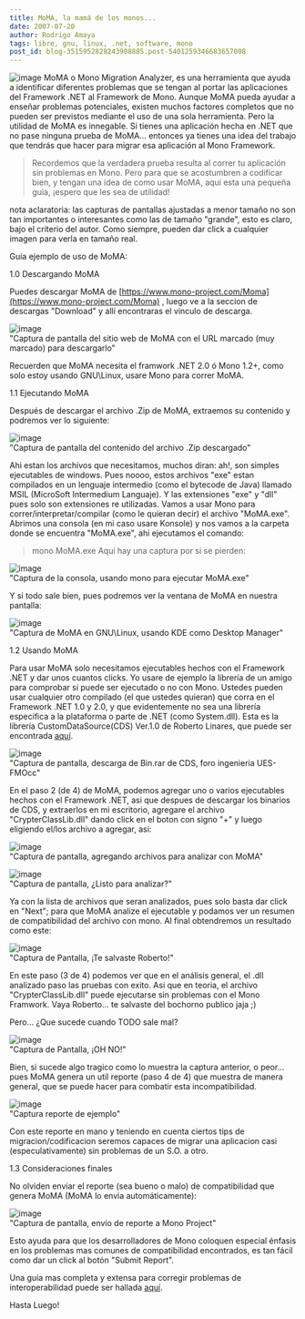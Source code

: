 ```yaml
---
title: MoMA, la mamá de los monos...
date: 2007-07-20
author: Rodrigo Amaya
tags: libre, gnu, linux, .net, software, mono
post_id: blog-3515952828243908885.post-5401259346683657008
---
```


![image](https://bp3.blogger.com/_ayvorITawE4/Rp-dLMQ69AI/AAAAAAAAAa4/ydMjyGgRhcA/s400/mono.gif)    MoMA o Mono
Migration Analyzer, es una herramienta que ayuda a identificar diferentes problemas que se tengan al portar las aplicaciones del Framework .NET al Framework de Mono. Aunque MoMA pueda ayudar a enseñar problemas potenciales, existen muchos factores completos que no pueden ser previstos mediante el uso de una sola herramienta. Pero la utilidad de MoMA es innegable. Si tienes una aplicación hecha en .NET que no pase ninguna prueba de MoMA... entonces ya tienes una idea del trabajo que tendrás que hacer para migrar esa aplicación al Mono Framework.
> Recordemos que la verdadera prueba
> resulta al correr tu aplicación sin problemas en Mono.
Pero para que se acostumbren a codificar bien, y tengan una idea de como usar MoMA, aquí esta una pequeña guia, ¡espero que les sea de utilidad!

nota aclaratoria: las capturas de pantallas ajustadas a menor tamaño no son tan importantes o interesantes como las de tamaño "grande", esto es claro, bajo el criterio del autor. Como siempre, pueden dar click a cualquier imagen para verla en tamaño real.

Guía ejemplo de uso de MoMA:

1.0 Descargando MoMA

Puedes descargar MoMA de [https://www.mono-project.com/Moma](https://www.mono-project.com/Moma) , luego ve a la seccion de descargas "Download" y allí encontraras el vinculo de descarga.

![image](https://bp3.blogger.com/_ayvorITawE4/Rp-FXMQ68zI/AAAAAAAAAZQ/FYAOvDG9oAE/s400/momamono.png)    
"Captura de pantalla del
sitio web de MoMA con el URL marcado (muy marcado) para descargarlo"

Recuerden que MoMA necesita el framwork .NET 2.0 ó Mono 1.2+, como solo estoy usando GNU\Linux, usare Mono para correr MoMA.

1.1 Ejecutando MoMA

Después de descargar el archivo .Zip de MoMA, extraemos su contenido y podremos ver lo siguiente:

![image](https://bp3.blogger.com/_ayvorITawE4/Rp-J-MQ680I/AAAAAAAAAZY/BJoqgNixcac/s400/momamono-carpeta.png)    
"Captura de pantalla del
contenido del archivo .Zip descargado"

Ahi estan los archivos que necesitamos, muchos diran: ah!, son simples ejecutables de windows. Pues noooo, estos archivos "exe" estan compilados en un lenguaje intermedio (como el bytecode de Java) llamado MSIL (MicroSoft Intermedium Languaje). Y las extensiones "exe" y "dll" pues solo son extensiones re utilizadas. Vamos a usar Mono para correr/interpretar/compilar (como le quieran decir) el archivo "MoMA.exe". Abrimos una consola (en mi caso usare Konsole) y nos vamos a la carpeta donde se encuentra "MoMA.exe", ahi ejecutamos el comando:

> mono MoMA.exe
Aquí hay una captura por si se pierden:

![image](https://bp2.blogger.com/_ayvorITawE4/Rp-Na8Q681I/AAAAAAAAAZg/jZ-1t2cHnec/s400/momamono-ejecutando.png)    
"Captura de la consola,
usando mono para ejecutar MoMA.exe"

Y si todo sale bien, pues podremos ver la ventana de MoMA en nuestra pantalla:

![image](https://bp0.blogger.com/_ayvorITawE4/Rp-N3cQ682I/AAAAAAAAAZo/AFz4MpjhEHA/s400/moma-ejecutando.png)    
"Captura de MoMA en
GNU\Linux, usando KDE como Desktop Manager"

1.2 Usando MoMA

Para usar MoMA solo necesitamos ejecutables hechos con el Framework .NET y dar unos cuantos clicks. Yo usare de ejemplo la librería de un amigo para comprobar si puede ser ejecutado o no con Mono. Ustedes pueden usar cualquier otro compilado (el que ustedes quieran) que corra en el Framework .NET 1.0 y 2.0, y que evidentemente no sea una librería especifica a la plataforma o parte de .NET (como System.dll). Esta es la librería CustomDataSource(CDS) Ver.1.0 de Roberto Linares, que puede ser encontrada [aquí](https://ingenieria.uesocc.edu.sv/foro/viewtopic.php?t=77).

![image](https://bp3.blogger.com/_ayvorITawE4/Rp-QxMQ683I/AAAAAAAAAZw/llaOTQvs_LQ/s400/descargandoCDS-bin.rar.png)    
"Captura de pantalla,
descarga de Bin.rar de CDS, foro ingenieria UES-FMOcc"

En el paso 2 (de 4) de MoMA, podemos agregar uno o varios ejecutables hechos con el Framework .NET, asi que despues de descargar los binarios de CDS, y extraerlos en mi escritorio, agregare el archivo "CrypterClassLib.dll" dando click en el boton con signo "+" y luego eligiendo el/los archivo a agregar, asi:

![image](https://bp3.blogger.com/_ayvorITawE4/Rp-RQMQ685I/AAAAAAAAAaA/iN1rMgwlOqw/s400/libroberto-moma.png)    
"Captura de pantalla,
agregando archivos para analizar con MoMA"

![image](https://bp2.blogger.com/_ayvorITawE4/Rp-RU8Q686I/AAAAAAAAAaI/iLUtlZMJHbk/s400/libroberto-moma-selec.png)    
"Captura de pantalla, ¿Listo
para analizar?"

Ya con la lista de archivos que seran analizados, pues solo basta dar click en "Next"; para que MoMA analize el ejecutable y podamos ver un resumen de compatibilidad del archivo con mono. Al final obtendremos un resultado como este:

![image](https://bp0.blogger.com/_ayvorITawE4/Rp-TEcQ687I/AAAAAAAAAaQ/1J0W0KyEMGY/s400/moma-todobien.png)    
"Captura de Pantalla, ¡Te
salvaste Roberto!"

En este paso (3 de 4) podemos ver que en el análisis general, el .dll analizado paso las pruebas con exito. Asi que en teoria, el archivo "CrypterClassLib.dll" puede ejecutarse sin problemas con el Mono Framwork. Vaya Roberto... te salvaste del bochorno publico jaja ;)

Pero... ¿Que sucede cuando TODO sale mal?

![image](https://bp0.blogger.com/_ayvorITawE4/Rp-U_cQ689I/AAAAAAAAAag/hFekSl1mfj8/s400/moma-mal.png)    
"Captura de Pantalla, ¡OH
NO!"

Bien, si sucede algo tragico como lo muestra la captura anterior, o peor... pues MoMA genera un util reporte (paso 4 de 4) que muestra de manera general, que se puede hacer para combatir esta incompatibilidad.

![image](https://bp2.blogger.com/_ayvorITawE4/Rp-Vy8Q68-I/AAAAAAAAAao/_26IwS-qLSU/s400/Report.jpg)    
"Captura reporte de
ejemplo"

Con este reporte en mano y teniendo en cuenta ciertos tips de migracion/codificacion seremos capaces de migrar una aplicacion casi (especulativamente) sin problemas de un S.O. a otro.

1.3 Consideraciones finales

No olviden enviar el reporte (sea bueno o malo) de compatibilidad que genera MoMA (MoMA lo envia automáticamente):

![image](https://bp2.blogger.com/_ayvorITawE4/Rp-Xv8Q68_I/AAAAAAAAAaw/2ZT4mDOU638/s400/envio-reporte.png)    
"Captura de pantalla, envío
de reporte a Mono Project"

Esto ayuda para que los desarrolladores de Mono coloquen especial énfasis en los problemas mas comunes de compatibilidad encontrados, es tan fácil como dar un click al botón "Submit Report".

Una guía mas completa y extensa para corregir problemas de interoperabilidad puede ser hallada [aquí](https://www.mono-project.com/Guide:_Porting_Winforms_Applications).

Hasta Luego!